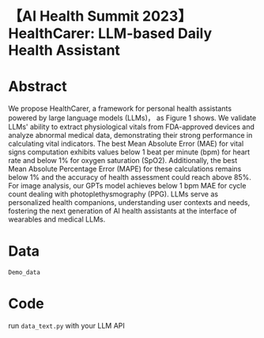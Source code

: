# 【AI Health Summit 2023】HealthCarer: LLM-based Daily Health Assistant 

# Abstract
We propose HealthCarer, a framework for personal health assistants powered by large language models (LLMs)， as Figure 1 shows. We validate LLMs' ability to extract physiological vitals from FDA-approved devices and analyze abnormal medical data, demonstrating their strong performance in calculating vital indicators. The best Mean Absolute Error (MAE) for vital signs computation exhibits values below 1 beat per minute (bpm) for heart rate and below 1% for oxygen saturation (SpO2). Additionally, the best Mean Absolute Percentage Error (MAPE) for these calculations remains below 1% and the accuracy of health assessment could reach above 85%. For image analysis, our GPTs model achieves below 1 bpm MAE for cycle count dealing with photoplethysmography (PPG).  LLMs serve as personalized health companions, understanding user contexts and needs, fostering the next generation of AI health assistants at the interface of wearables and medical LLMs.

# Data
```Demo_data```

# Code
run ```data_text.py``` with your LLM API


